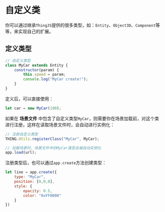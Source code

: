 # 自定义类

你可以通过继承`ThingJS`提供的很多类型，如：`Entity`、`Object3D`、`Component`等等，来实现自己的扩展。

## 定义类型
```javascript
// 自定义类型
class MyCar extends Entity {
    constructor(param) {
        this.speed = param;
        console.log("MyCar create!");
    }
}
```
定义后，可以直接使用：
```javascript
let car = new MyCar(100);
```

如果在 **场景文件** 中包含了自定义类型`MyCar`，则需要你在场景加载前，对这个类进行注册，这样在读取场景文件时，会自动进行实例化：
```javascript
// 注册自定义类型
THING.Utils.registerClass("MyCar", MyCar);

// 加载场景时，场景文件中的MyCar类型会被自动实例化
app.load(url);
```

注册类型后，也可以通过`app.create`方法创建类型：
```javascript
let line = app.create({
    type: "MyCar", 
    position: [0,0,0],
    style: {
        opacity: 0.5,
        color: "0xFF0000"
    }
})
```

